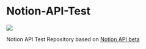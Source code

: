 # Notion-API-Test

![](https://img.shields.io/badge/python-3.8.5-brightgreen)

Notion API Test Repository based on [Notion API beta](https://developers.notion.com/)
